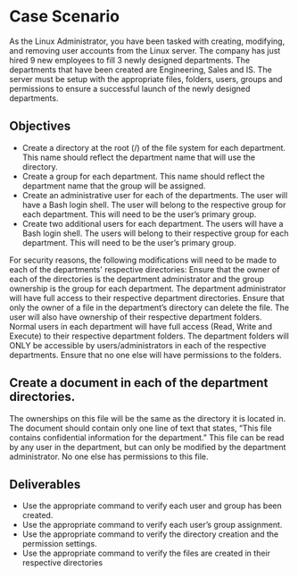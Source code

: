 # Case Scenario
As the Linux Administrator, you have been tasked with creating, modifying, and removing user accounts from the Linux server. The company has just hired 9 new employees to fill 3 newly designed departments. The departments that have been created are Engineering, Sales and IS. The server must be setup with the appropriate files, folders, users, groups and permissions to ensure a successful launch of the newly designed departments.

## Objectives
- Create a directory at the root (/) of the file system for each department. This name should reflect the department name that will use the directory.
- Create a group for each department. This name should reflect the department name that the group will be assigned.
- Create an administrative user for each of the departments.
  The user will have a Bash login shell.
  The user will belong to the respective group for each department. This will need to be the user’s primary group.
- Create two additional users for each department.
  The users will have a Bash login shell.
  The users will belong to their respective group for each department. This will need to be the user’s primary group.

For security reasons, the following modifications will need to be made to each of the departments' respective directories:
Ensure that the owner of each of the directories is the department administrator and the group ownership is the group for each department.
The department administrator will have full access to their respective department directories.
Ensure that only the owner of a file in the department’s directory can delete the file. The user will also have ownership of their respective department folders.
Normal users in each department will have full access (Read, Write and Execute) to their respective department folders.
The department folders will ONLY be accessible by users/administrators in each of the respective departments. Ensure that no one else will have permissions to the folders.

## Create a document in each of the department directories.
The ownerships on this file will be the same as the directory it is located in.
The document should contain only one line of text that states, “This file contains confidential information for the department.”
This file can be read by any user in the department, but can only be modified by the department administrator. No one else has permissions to this file.

## Deliverables
- Use the appropriate command to verify each user and group has been created.
- Use the appropriate command to verify each user’s group assignment.
- Use the appropriate command to verify the directory creation and the permission settings.
- Use the appropriate command to verify the files are created in their respective directories
